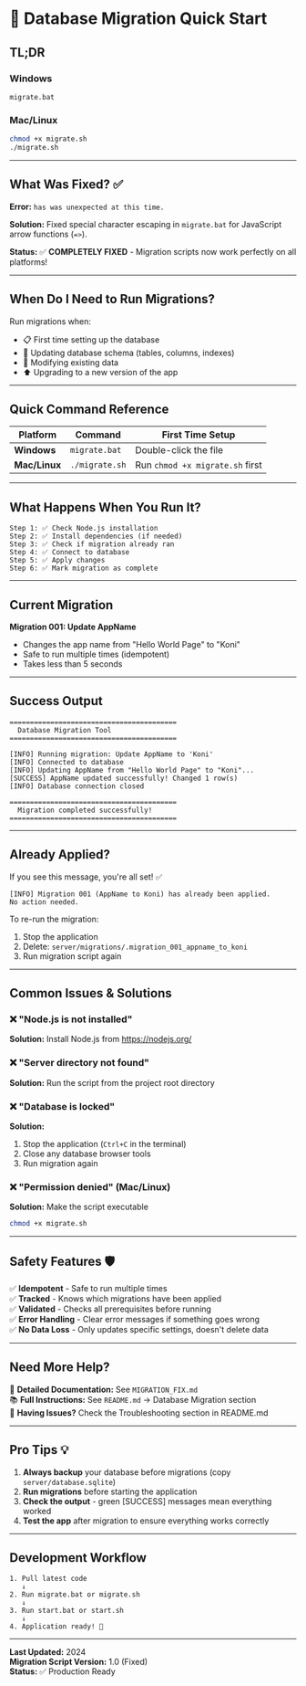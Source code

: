 # 🚀 Database Migration Quick Start

## TL;DR

### Windows
```batch
migrate.bat
```

### Mac/Linux
```bash
chmod +x migrate.sh
./migrate.sh
```

---

## What Was Fixed? ✅

**Error:** `has was unexpected at this time.`

**Solution:** Fixed special character escaping in `migrate.bat` for JavaScript arrow functions (`=>`).

**Status:** ✅ **COMPLETELY FIXED** - Migration scripts now work perfectly on all platforms!

---

## When Do I Need to Run Migrations?

Run migrations when:
- 📋 First time setting up the database
- 🔄 Updating database schema (tables, columns, indexes)
- 📝 Modifying existing data
- ⬆️ Upgrading to a new version of the app

---

## Quick Command Reference

| Platform | Command | First Time Setup |
|----------|---------|------------------|
| **Windows** | `migrate.bat` | Double-click the file |
| **Mac/Linux** | `./migrate.sh` | Run `chmod +x migrate.sh` first |

---

## What Happens When You Run It?

```
Step 1: ✅ Check Node.js installation
Step 2: ✅ Install dependencies (if needed)
Step 3: ✅ Check if migration already ran
Step 4: ✅ Connect to database
Step 5: ✅ Apply changes
Step 6: ✅ Mark migration as complete
```

---

## Current Migration

**Migration 001: Update AppName**
- Changes the app name from "Hello World Page" to "Koni"
- Safe to run multiple times (idempotent)
- Takes less than 5 seconds

---

## Success Output

```
=========================================
  Database Migration Tool
=========================================

[INFO] Running migration: Update AppName to 'Koni'
[INFO] Connected to database
[INFO] Updating AppName from "Hello World Page" to "Koni"...
[SUCCESS] AppName updated successfully! Changed 1 row(s)
[INFO] Database connection closed

=========================================
  Migration completed successfully!
=========================================
```

---

## Already Applied?

If you see this message, you're all set! ✅
```
[INFO] Migration 001 (AppName to Koni) has already been applied.
No action needed.
```

To re-run the migration:
1. Stop the application
2. Delete: `server/migrations/.migration_001_appname_to_koni`
3. Run migration script again

---

## Common Issues & Solutions

### ❌ "Node.js is not installed"
**Solution:** Install Node.js from https://nodejs.org/

### ❌ "Server directory not found"
**Solution:** Run the script from the project root directory

### ❌ "Database is locked"
**Solution:** 
1. Stop the application (`Ctrl+C` in the terminal)
2. Close any database browser tools
3. Run migration again

### ❌ "Permission denied" (Mac/Linux)
**Solution:** Make the script executable
```bash
chmod +x migrate.sh
```

---

## Safety Features 🛡️

✅ **Idempotent** - Safe to run multiple times  
✅ **Tracked** - Knows which migrations have been applied  
✅ **Validated** - Checks all prerequisites before running  
✅ **Error Handling** - Clear error messages if something goes wrong  
✅ **No Data Loss** - Only updates specific settings, doesn't delete data  

---

## Need More Help?

📖 **Detailed Documentation:** See `MIGRATION_FIX.md`  
📚 **Full Instructions:** See `README.md` → Database Migration section  
🐛 **Having Issues?** Check the Troubleshooting section in README.md  

---

## Pro Tips 💡

1. **Always backup** your database before migrations (copy `server/database.sqlite`)
2. **Run migrations** before starting the application
3. **Check the output** - green [SUCCESS] messages mean everything worked
4. **Test the app** after migration to ensure everything works correctly

---

## Development Workflow

```
1. Pull latest code
   ↓
2. Run migrate.bat or migrate.sh
   ↓
3. Run start.bat or start.sh
   ↓
4. Application ready! 🎉
```

---

**Last Updated:** 2024  
**Migration Script Version:** 1.0 (Fixed)  
**Status:** ✅ Production Ready
